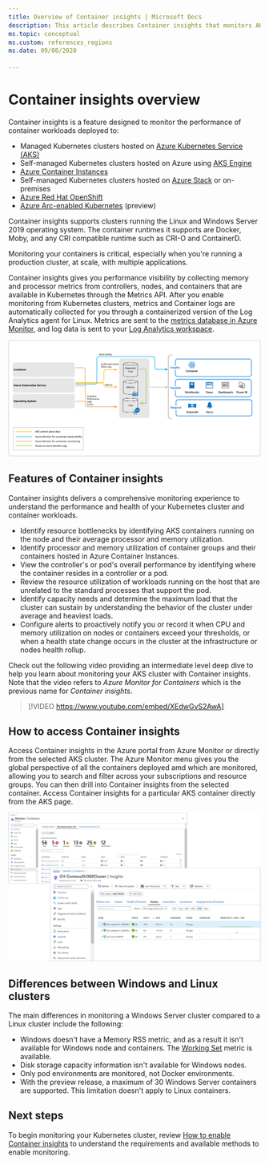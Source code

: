 ```yaml
---
title: Overview of Container insights | Microsoft Docs
description: This article describes Container insights that monitors AKS Container Insights solution and the value it delivers by monitoring the health of your AKS clusters and Container Instances in Azure.
ms.topic: conceptual
ms.custom: references_regions
ms.date: 09/08/2020

---
```


# Container insights overview

Container insights is a feature designed to monitor the performance of container workloads deployed to:

- Managed Kubernetes clusters hosted on [Azure Kubernetes Service (AKS)](../../aks/intro-kubernetes.md)
- Self-managed Kubernetes clusters hosted on Azure using [AKS Engine](https://github.com/Azure/aks-engine)
- [Azure Container Instances](../../container-instances/container-instances-overview.md)
- Self-managed Kubernetes clusters hosted on [Azure Stack](/azure-stack/user/azure-stack-kubernetes-aks-engine-overview) or on-premises
- [Azure Red Hat OpenShift](../../openshift/intro-openshift.md)
- [Azure Arc-enabled Kubernetes](../../azure-arc/kubernetes/overview.md) (preview)

Container insights supports clusters running the Linux and Windows Server 2019 operating system. The container runtimes it supports are Docker, Moby, and any CRI compatible runtime such as CRI-O and ContainerD.

Monitoring your containers is critical, especially when you're running a production cluster, at scale, with multiple applications.

Container insights gives you performance visibility by collecting memory and processor metrics from controllers, nodes, and containers that are available in Kubernetes through the Metrics API. After you enable monitoring from Kubernetes clusters, metrics and Container logs are automatically collected for you through a containerized version of the Log Analytics agent for Linux. Metrics are sent to the [metrics database in Azure Monitor](../essentials/data-platform-metrics.md), and log data is sent to your [Log Analytics workspace](../logs/log-analytics-workspace-overview.md).

![Container insights architecture](./media/container-insights-overview/azmon-containers-architecture-01.png)

## Features of Container insights

Container insights delivers a comprehensive monitoring experience to understand the performance and health of your Kubernetes cluster and container workloads. 

- Identify resource bottlenecks by identifying AKS containers running on the node and their average processor and memory utilization.
- Identify processor and memory utilization of container groups and their containers hosted in Azure Container Instances.
- View the controller's or pod's overall performance by identifying where the container resides in a controller or a pod.
- Review the resource utilization of workloads running on the host that are unrelated to the standard processes that support the pod.
- Identify capacity needs and determine the maximum load that the cluster can sustain by understanding the behavior of the cluster under average and heaviest loads.
- Configure alerts to proactively notify you or record it when CPU and memory utilization on nodes or containers exceed your thresholds, or when a health state change occurs in the cluster at the infrastructure or nodes health rollup.

Check out the following video providing an intermediate level deep dive to help you learn about monitoring your AKS cluster with Container insights. Note that the video refers to *Azure Monitor for Containers* which is the previous name for *Container insights*.

> [!VIDEO https://www.youtube.com/embed/XEdwGvS2AwA]

## How to access Container insights
Access Container insights in the Azure portal from Azure Monitor or directly from the selected AKS cluster. The Azure Monitor menu gives you the global perspective of all the containers deployed amd which are monitored, allowing you to search and filter across your subscriptions and resource groups. You can then drill into Container insights from the selected container.  Access Container insights for a particular AKS container directly from the AKS page.

![Overview of methods to access Container insights](./media/container-insights-overview/azmon-containers-experience.png)


## Differences between Windows and Linux clusters
The main differences in monitoring a Windows Server cluster compared to a Linux cluster include the following:

- Windows doesn't have a Memory RSS metric, and as a result it isn't available for Windows node and containers. The [Working Set](/windows/win32/memory/working-set) metric is available.
- Disk storage capacity information isn't available for Windows nodes.
- Only pod environments are monitored, not Docker environments.
- With the preview release, a maximum of 30 Windows Server containers are supported. This limitation doesn't apply to Linux containers.

## Next steps

To begin monitoring your Kubernetes cluster, review [How to enable Container insights](container-insights-onboard.md) to understand the requirements and available methods to enable monitoring.
